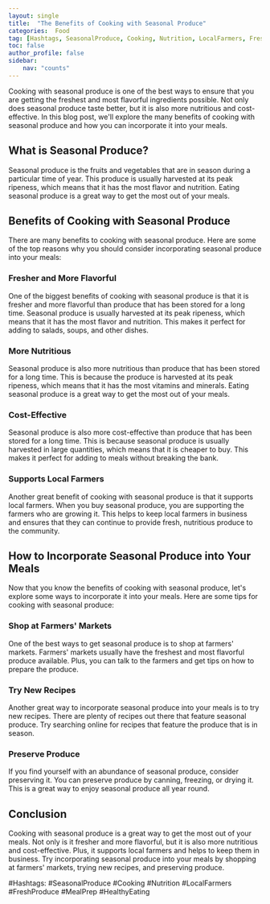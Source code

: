 ```yaml
---
layout: single
title:  "The Benefits of Cooking with Seasonal Produce"
categories:  Food
tag: [Hashtags, SeasonalProduce, Cooking, Nutrition, LocalFarmers, FreshProduce, MealPrep, HealthyEating, ]
toc: false
author_profile: false
sidebar:
    nav: "counts"
---
```

    
Cooking with seasonal produce is one of the best ways to ensure that you are getting the freshest and most flavorful ingredients possible. Not only does seasonal produce taste better, but it is also more nutritious and cost-effective. In this blog post, we'll explore the many benefits of cooking with seasonal produce and how you can incorporate it into your meals. 

## What is Seasonal Produce?

Seasonal produce is the fruits and vegetables that are in season during a particular time of year. This produce is usually harvested at its peak ripeness, which means that it has the most flavor and nutrition. Eating seasonal produce is a great way to get the most out of your meals. 

## Benefits of Cooking with Seasonal Produce

There are many benefits to cooking with seasonal produce. Here are some of the top reasons why you should consider incorporating seasonal produce into your meals: 

### Fresher and More Flavorful

One of the biggest benefits of cooking with seasonal produce is that it is fresher and more flavorful than produce that has been stored for a long time. Seasonal produce is usually harvested at its peak ripeness, which means that it has the most flavor and nutrition. This makes it perfect for adding to salads, soups, and other dishes. 

### More Nutritious

Seasonal produce is also more nutritious than produce that has been stored for a long time. This is because the produce is harvested at its peak ripeness, which means that it has the most vitamins and minerals. Eating seasonal produce is a great way to get the most out of your meals. 

### Cost-Effective

Seasonal produce is also more cost-effective than produce that has been stored for a long time. This is because seasonal produce is usually harvested in large quantities, which means that it is cheaper to buy. This makes it perfect for adding to meals without breaking the bank. 

### Supports Local Farmers

Another great benefit of cooking with seasonal produce is that it supports local farmers. When you buy seasonal produce, you are supporting the farmers who are growing it. This helps to keep local farmers in business and ensures that they can continue to provide fresh, nutritious produce to the community. 

## How to Incorporate Seasonal Produce into Your Meals

Now that you know the benefits of cooking with seasonal produce, let's explore some ways to incorporate it into your meals. Here are some tips for cooking with seasonal produce: 

### Shop at Farmers' Markets

One of the best ways to get seasonal produce is to shop at farmers' markets. Farmers' markets usually have the freshest and most flavorful produce available. Plus, you can talk to the farmers and get tips on how to prepare the produce. 

### Try New Recipes

Another great way to incorporate seasonal produce into your meals is to try new recipes. There are plenty of recipes out there that feature seasonal produce. Try searching online for recipes that feature the produce that is in season. 

### Preserve Produce

If you find yourself with an abundance of seasonal produce, consider preserving it. You can preserve produce by canning, freezing, or drying it. This is a great way to enjoy seasonal produce all year round. 

## Conclusion

Cooking with seasonal produce is a great way to get the most out of your meals. Not only is it fresher and more flavorful, but it is also more nutritious and cost-effective. Plus, it supports local farmers and helps to keep them in business. Try incorporating seasonal produce into your meals by shopping at farmers' markets, trying new recipes, and preserving produce. 

#Hashtags: 
#SeasonalProduce #Cooking #Nutrition #LocalFarmers #FreshProduce #MealPrep #HealthyEating
